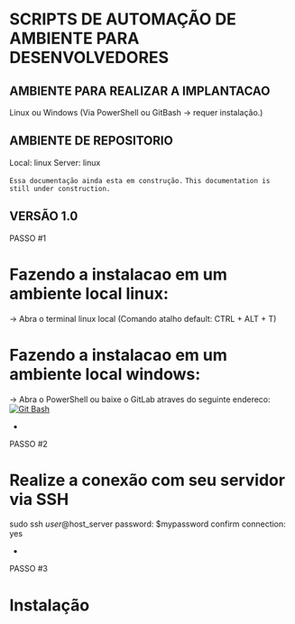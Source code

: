 # SCRIPTS DE AUTOMAÇÃO DE AMBIENTE PARA DESENVOLVEDORES

## AMBIENTE PARA REALIZAR A IMPLANTACAO
Linux ou Windows (Via PowerShell ou GitBash -> requer instalação.)

## AMBIENTE DE REPOSITORIO
Local: linux
Server: linux

```Essa documentação ainda esta em construção.```
```This documentation is still under construction.```

## VERSÃO 1.0


PASSO #1

# Fazendo a instalacao em um ambiente local linux:
 -> Abra o terminal linux local (Comando atalho default: CTRL + ALT + T)

# Fazendo a instalacao em um ambiente local windows:
 -> Abra o PowerShell ou baixe o GitLab atraves do seguinte endereco: 
 [![Git Bash](https://bit.ly/2Hiaox1.svg?branch=master)](https://bit.ly/2HIc5r7)
 


-

PASSO #2

# Realize a conexão com seu servidor via SSH

sudo ssh $user@$host_server
password: $mypassword
confirm connection: yes

-

PASSO #3

# Instalação 